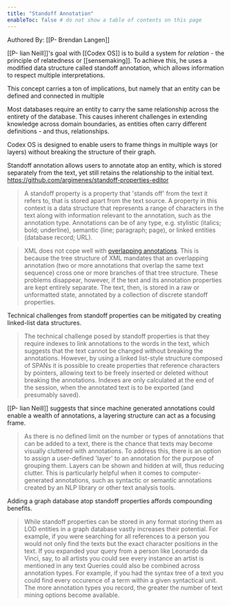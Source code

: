 ```yaml
---
title: "Standoff Annotation"
enableToc: false # do not show a table of contents on this page
---
```

Authored By: [[P- Brendan Langen]]


[[P- Iian Neill]]'s goal with [[Codex OS]] is to build a system for *relation* - the principle of relatedness or [[sensemaking]]. To achieve this, he uses a modified data structure called standoff annotation, which allows information to respect multiple interpretations. 

This concept carries a ton of implications, but namely that an entity can be defined and connected in multiple

Most databases require an entity to carry the same relationship across the entirety of the database. This causes inherent challenges in extending knowledge across domain boundaries, as entities often carry different definitions - and thus, relationships. 

Codex OS is designed to enable users to frame things in multiple ways (or layers) without breaking the structure of their graph. 

Standoff annotation allows users to annotate atop an entity, which is stored separately from the text, yet still retains the relationship to the initial text.
https://github.com/argimenes/standoff-properties-editor

> A standoff property is a property that 'stands off' from the text it refers to, that is stored apart from the text source.
> A property in this context is a data structure that represents a range of characters in the text along with information relevant to the annotation, such as the annotation type. Annotations can be of any type, e.g. stylistic (italics; bold; underline), semantic (line; paragraph; page), or linked entities (database record; URL).

> XML does not cope well with [overlapping annotations](https://en.wikipedia.org/wiki/Overlapping_markup). This is because the tree structure of XML mandates that an overlapping annotation (two or more annotations that overlap the same text sequence) cross one or more branches of that tree structure.
> These problems disappear, however, if the text and its annotation properties are kept entirely separate. The text, then, is stored in a raw or unformatted state, annotated by a collection of discrete standoff properties.

Technical challenges from standoff properties can be mitigated by creating linked-list data structures.

> The technical challenge posed by standoff properties is that they require indexes to link annotations to the words in the text, which suggests that the text cannot be changed without breaking the annotations. However, by using a linked list-style structure composed of SPANs it is possible to create properties that reference characters by pointers, allowing text to be freely inserted or deleted without breaking the annotations. Indexes are only calculated at the end of the session, when the annotated text is to be exported (and presumably saved).

[[P- Iian Neill]] suggests that since machine generated annotations could enable a wealth of annotations, a layering structure can act as a focusing frame. 

> As there is no defined limit on the number or types of annotations that can be added to a text, there is the chance that texts may become visually cluttered with annotations. To address this, there is an option to assign a user-defined 'layer' to an annotation for the purpose of grouping them. Layers can be shown and hidden at will, thus reducing clutter. This is particularly helpful when it comes to computer-generated annotations, such as syntactic or semantic annotations created by an NLP library or other text analysis tools.

Adding a graph database atop standoff properties affords compounding benefits.

> While standoff properties can be stored in any format storing them as LOD entities in a graph database vastly increases their potential. For example, if you were searching for all references to a person you would not only find the texts but the exact character positions in the text. If you expanded your query from a person like Leonardo da Vinci, say, to all artists you could see every instance an artist is mentioned in any text
> Queries could also be combined across annotation types. For example, if you had the syntax tree of a text you could find every occurence of a term within a given syntactical unit. The more annotation types you record, the greater the number of text mining options become available.